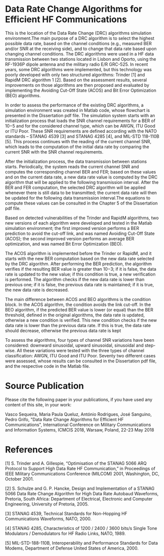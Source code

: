 # Data Rate Change Algorithms for Efficient HF Communications
This is the location of the Data Rate Change (DRC) algorithms simulation environment.The main purpose of a DRC algorithm is to select the highest possible data rate, based on the channel conditions (e.g., measured BER and/or SNR at the receiving side), and to change that data rate based upon changing channel conditions. The DRC algorithms were used in a HF data transmission between two stations located in Lisbon and Oporto, using the RF-1936P dipole antenna and the military radio E/R GRC-525. In recent years, some DRC algorithms were implemented, but this technology was poorly developed with only two structured algorithms: Trinder [1] and RapidM DRC algorithm 1 [2]. Based on the assessment results, several improvements on those algorithms are then proposed and evaluated by implementing the Avoiding Cut-Off State (ACOS) and Bit Error Optimization (BEO) algorithms.

In order to assess the performance of the existing DRC algorithms, a simulation environment was created in Matlab code, whose flowchart is presented in the Dissertation pdf file. The simulation system starts with an initialization process that loads the SNR channel requirements for a BER of 10−5 and for the considered channel type, which can be AWGN, ITU Good or ITU Poor. These SNR requirements are defined according with the NATO standards – STANAG 4539 [3] and STANAG 4285 [4], and MIL-STD 118-110B [5].  This process continues with the reading of the current channel SNR, which leads to the computation of the initial data rate by comparing the current SNR with the SNR channel requirements.

After the initialization process, the data transmission between stations starts. Periodically, the system reads the current channel SNR and computes the corresponding channel BER and FER; based on these values and on the current data rate, a new data rate value is computed by the DRC algorithm that will be applied to the following transmission interval. After the BER and FER computation, the selected DRC algorithm will be applied whenever there is still data to be transmitted; the current data rate will then be updated for the following data transmission interval.The equations to compute these values can be consulted in the Chapter 5 of the Dissertation pdf file. 

Based on detected vulnerabilities of the Trinder and RapidM algorithms, two new versions of each algorithm were developed and tested in the Matlab simulation environment; the first improved version performs a BER prediction to avoid the cut-off link, and was named Avoiding Cut-Off State (ACOS); the second improved version performs an average BER optimization, and was named Bit Error Optimization (BEO). 

The ACOS algorithm is implemented before the Trinder or RapidM, and it starts with the new BER computation based on the new data rate selected by the DRC algorithm. After performing the BER prediction, the algorithm verifies if the resulting BER value is greater than 10−3; if it is false, the data rate is updated to the new value; if this condition is true, a new verification is performed. The algorithm checks if the new data rate is lower than previous one; if it is false, the previous data rate is maintained; if it is true, the new data rate is decreased. 

The main difference between ACOS and BEO algorithms is the condition block. In the ACOS algorithm, the condition avoids the link cut-off. In the BEO algorithm, if the predicted BER value is lower (or equal) than the BER threshold, defined in the original algorithms, the data rate is updated, otherwise a new condition is verified. This new condition checks if the new data rate is lower than the previous data rate. If this is true, the data rate should decrease, otherwise the previous data rate is kept

To assess the algorithms, four types of channel SNR variations have been considered: downward sinusoidal, upward sinusoidal, sinusoidal and step-wise. All these variations were tested with the three types of channel classification: AWGN, ITU Good and ITU Poor. Seventy two different cases were assessed, whose results can be consulted in the Dissertation pdf file, and the respective code in the Matlab file.

# Source Publication
Please cite the following paper in your publications, if you have used any content of this site, in your work:

Vasco Sequeira, Maria Paula Queluz, António Rodrigues, José Sanguino, Pedro Grifo, "Data Rate Change Algorithms  for Efficient HF Communications",  International Conference on Military Communications and Information Systems,  ICMCIS 2018, Warsaw, Poland, 22-23 May 2018

# References
[1] S. Trinder and A. Gillespie, “Optimisation of the STANAG 5066 ARQ Protocol to Support High Data Rate HF Communication,” in Proceedings of IEEE Military Communications Conference (MILCOM) 2001, Washington, DC, October 2001.

[2] S. Schulze and G. P. Hancke, Design and Implementation of a STANAG 5066 Data Rate Change Algorithm for High Data Rate Autobaud Waveforms,  Pretoria, South Africa: Department of Electrical, Electronic and Computer Engineering, University of Pretoria, 2005.

[3] STANAG 4539, Technical Standards for Non-Hopping HF Communications Waveforms, NATO, 2000.

[4] STANAG 4285, Characteristics of 1200 / 2400 / 3600 bits/s Single Tone Modulators / Demodulators for HF Radio Links, NATO, 1989.

[5] MIL-STD-188-110B, Interoperability and Performance Standards for Data Modems, Department of Defense United States of America, 2000.
